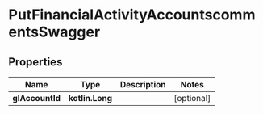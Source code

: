 
# PutFinancialActivityAccountscommentsSwagger

## Properties
| Name | Type | Description | Notes |
| ------------ | ------------- | ------------- | ------------- |
| **glAccountId** | **kotlin.Long** |  |  [optional] |



